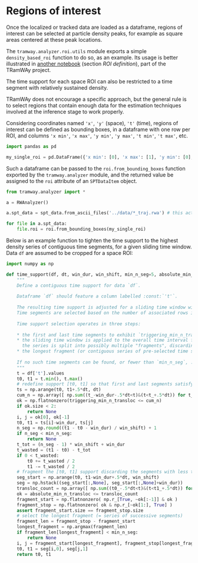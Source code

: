 # Regions of interest

Once the localized or tracked data are loaded as a dataframe, regions of interest can be selected at particle density peaks, for example as square areas centered at these peak locations.

The `tramway.analyzer.roi.utils` module exports a simple `density_based_roi` function to do so, as an example. Its usage is better illustrated in [another notebook](https://mybinder.org/v2/gh/DecBayComp/TRamWAy/HEAD?filepath=notebooks%2FRWAnalyzer%20tour.ipynb#ROI-definition) (section *ROI definition*), part of the TRamWAy project.

The time support for each space ROI can also be restricted to a time segment with relatively sustained density.

TRamWAy does not encourage a specific approach, but the general rule is to select regions that contain enough data for the estimation techniques involved at the inference stage to work properly.

Considering coordinates named `'x'`, `'y'` (space), `'t'` (time), regions of interest can be defined as bounding boxes, in a dataframe with one row per ROI, and columns `'x min'`, `'x max'`, `'y min'`, `'y max'`, `'t min'`, `'t max'`, etc.


```python
import pandas as pd

my_single_roi = pd.DataFrame({'x min': [0], 'x max': [1], 'y min': [0], 'y max': [1]})
```

Such a dataframe can be passed to the `roi.from_bounding_boxes` function exported by the `tramway.analyzer` module, and the returned value be assigned to the `roi` attribute of an `SPTDataItem` object.


```python
from tramway.analyzer import *

a = RWAnalyzer()

a.spt_data = spt_data.from_ascii_files('../data/*_traj.rwa') # this actually matches a single file

for file in a.spt_data:
    file.roi = roi.from_bounding_boxes(my_single_roi)
```

Below is an example function to tighten the time support to the highest density series of contiguous time segments, for a given sliding time window. Data `df` are assumed to be cropped for a space ROI:


```python
import numpy as np

def time_support(df, dt, win_dur, win_shift, min_n_seg=5, absolute_min_n_transloc=20, triggering_min_n_transloc=50):
    """
    Define a contiguous time support for data `df`.
    
    Dataframe `df` should feature a column labelled :const:`'t'`.
    
    The resulting time support is adjusted for a sliding time window with duration `win_dur` and shift `win_shift`.
    Time segments are selected based on the number of associated rows in `df` (points).
    
    Time support selection operates in three steps:
    
    * the first and last time segments to exhibit `triggering_min_n_transloc` points are sought for, at frame interval (`dt`) resolution;
    * the sliding time window is applied to the overall time interval from such a segment to the other, so as to define a series of time segments;
      the series is split into possibly multiple "fragments", discarding the time segments with less than `absolute_min_n_transloc` points;
    * the longest fragment (or contiguous series of pre-selected time segments) is selected and the corresponding start and stop times are returned.
    
    If no such time segments can be found, or fewer than `min_n_seg`, :const:`None` is returned instead.
    """
    t = df['t'].values
    t0, t1 = t.min(), t.max()
    # redefine support [t0, t1] so that first and last segments satisfy triggering_min_n_transloc
    ts = np.arange(t0, t1+.5*dt, dt)
    cum_n = np.array([ np.sum((t_-win_dur-.5*dt<t)&(t<t_+.5*dt)) for t_ in ts ])
    ok = np.flatnonzero(triggering_min_n_transloc <= cum_n)
    if ok.size < 2:
        return None
    i, j = ok[0], ok[-1]
    t0, t1 = ts[i]-win_dur, ts[j]
    n_seg = np.round((t1 - t0 - win_dur) / win_shift) + 1
    if n_seg < min_n_seg:
        return None
    t_tot = (n_seg - 1) * win_shift + win_dur
    t_wasted = (t1 - t0) - t_tot
    if 0 < t_wasted:
        t0 += t_wasted / 2
        t1 -= t_wasted / 2
    # fragment the [t0, t1] support discarding the segments with less than absolute_min_n_transloc points
    seg_start = np.arange(t0, t1-win_dur+.5*dt, win_shift)
    seg = np.hstack((seg_start[:,None], seg_start[:,None]+win_dur))
    transloc_count = np.array([ np.sum((t0_-.5*dt<t)&(t<t1_+.5*dt)) for t0_, t1_ in seg ])
    ok = absolute_min_n_transloc <= transloc_count
    fragment_start = np.flatnonzero( np.r_[True, ~ok[:-1]] & ok )
    fragment_stop = np.flatnonzero( ok & np.r_[~ok[1:], True] )
    assert fragment_start.size == fragment_stop.size
    # select the longest fragment (= series of successive segments)
    fragment_len = fragment_stop - fragment_start
    longest_fragment = np.argmax(fragment_len)
    if fragment_len[longest_fragment] < min_n_seg:
        return None
    i, j = fragment_start[longest_fragment], fragment_stop[longest_fragment]
    t0, t1 = seg[i,0], seg[j,1]
    return t0, t1
```
